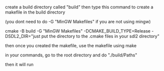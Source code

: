 create a build directory called "build"
then type this command to create a makefile in the build directory

(you dont need to do -G "MinGW Makefiles" if you are not using mingw)

cmake -B build -G "MinGW Makefiles" -DCMAKE_BUILD_TYPE=Release -DSDL2_DIR="just put the directory to the .cmake files in your sdl2 directory"

then once you created the makefile, use the makefile using make

in your commands, go to the root directory and do "./build/Paths"

then it will run
